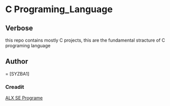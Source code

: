 # C Programing_Language 
## Verbose 
<P>this repo contains mostly C projects, this are the fundamental stracture of C programing language</p> 

##  Author
= [SYZBA1]

### Creadit 
[ALX SE Programe](https://www.alxafrica.com)

